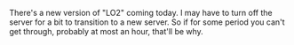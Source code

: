 There's a new version of "LO2" coming today. I may have to turn off the server for a bit to transition to a new server. So if for some period you can't get through, probably at most an hour, that'll be why.
